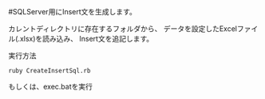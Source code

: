 #SQLServer用にInsert文を生成します。

カレントディレクトリに存在するフォルダから、
データを設定したExcelファイル(.xlsx)を読み込み、
Insert文を追記します。

実行方法

```ms-dos
ruby CreateInsertSql.rb
```

もしくは、exec.batを実行

